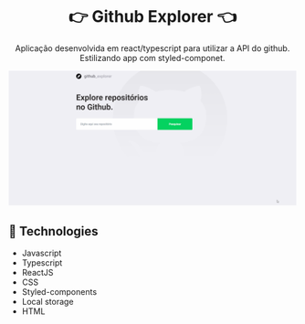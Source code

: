 <h1 align="center"> 👉 Github Explorer 👈 </h1> 

<p align="center"> Aplicação desenvolvida em react/typescript para utilizar a API do github. Estilizando app com styled-componet. </p>

<div align="center">
  <img src="./github/github-explorer.gif" alt="drop-box" />
</div>

## 🚀 Technologies
- Javascript
- Typescript
- ReactJS
- CSS
- Styled-components
- Local storage
- HTML
